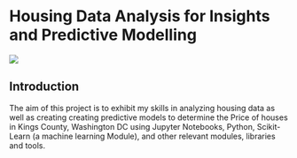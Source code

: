 # Housing Data Analysis for Insights and Predictive Modelling
![](https://www.1greenplanet.com/wp-content/uploads/2021/10/king-county-wa.jpg)
## Introduction
The aim of this project is to exhibit my skills in analyzing housing data as well as creating creating predictive models  to determine the Price of houses in Kings County, Washington DC using Jupyter Notebooks, Python, Scikit-Learn (a machine learning Module), and other relevant modules, libraries and tools.

